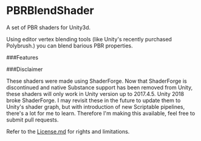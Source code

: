 # PBRBlendShader
A set of PBR shaders for Unity3d.

Using editor vertex blending tools (like Unity's recently purchased Polybrush.) you can blend barious PBR properties.

###Features



###Disclaimer

These shaders were made using ShaderForge. Now that ShaderForge is discontinued and native Substance support has been removed from Unity, these shaders will only work in Unity version up to 2017.4.5. Unity 2018 broke ShaderForge. I may revisit these in the future to update them to Unity's shader graph, but with introduction of new Scriptable pipelines, there's a lot for me to learn. Therefore I'm making this available, feel free to submit pull requests.

Refer to the [License.md](License.md) for rights and limitations.